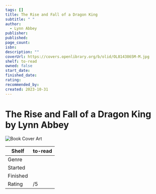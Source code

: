```yaml
---
tags: []
title: The Rise and Fall of a Dragon King
subtitle: " "
author:
  - Lynn Abbey
publisher: 
published: 
page_count: 
isbn: 
description: ""
coverUrl: https://covers.openlibrary.org/b/olid/OL8143865M-M.jpg
shelf: to-read
owned: false
start_date: 
finished_date: 
rating: 
recommended_by: 
created: 2023-10-31
---
```


# The Rise and Fall of a Dragon King by Lynn Abbey

![Book Cover Art](https://covers.openlibrary.org/b/olid/OL8143865M-M.jpg)

| Shelf | to-read |
| --- | --- |
| Genre |  |
| Started |  |
| Finished |  |
| Rating | /5 |

